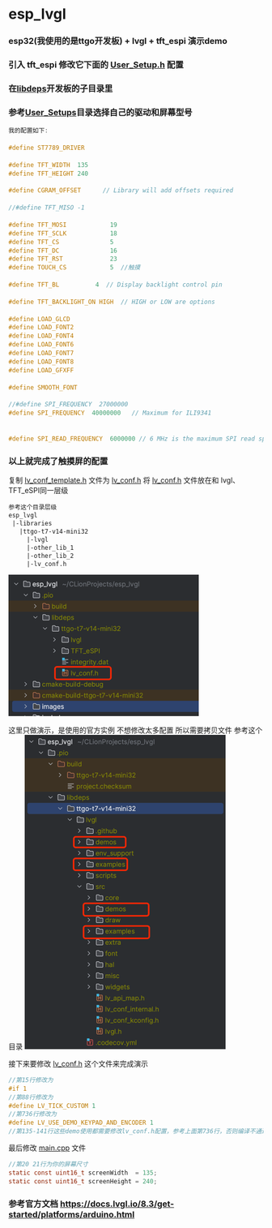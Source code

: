 # esp_lvgl

### esp32(我使用的是ttgo开发板) + lvgl + tft_espi 演示demo
### 引入 tft_espi 修改它下面的 [User_Setup.h](.pio%2Flibdeps%2Fttgo-t7-v14-mini32%2FTFT_eSPI%2FUser_Setup.h) 配置
### 在[libdeps](.pio%2Flibdeps)开发板的子目录里
### 参考[User_Setups](.pio%2Flibdeps%2Fttgo-t7-v14-mini32%2FTFT_eSPI%2FUser_Setups)目录选择自己的驱动和屏幕型号

```c
我的配置如下:

#define ST7789_DRIVER

#define TFT_WIDTH  135
#define TFT_HEIGHT 240

#define CGRAM_OFFSET      // Library will add offsets required

//#define TFT_MISO -1

#define TFT_MOSI            19
#define TFT_SCLK            18
#define TFT_CS              5
#define TFT_DC              16
#define TFT_RST             23
#define TOUCH_CS            5  //触摸

#define TFT_BL          4  // Display backlight control pin

#define TFT_BACKLIGHT_ON HIGH  // HIGH or LOW are options

#define LOAD_GLCD
#define LOAD_FONT2
#define LOAD_FONT4
#define LOAD_FONT6
#define LOAD_FONT7
#define LOAD_FONT8
#define LOAD_GFXFF

#define SMOOTH_FONT

//#define SPI_FREQUENCY  27000000
#define SPI_FREQUENCY  40000000   // Maximum for ILI9341


#define SPI_READ_FREQUENCY  6000000 // 6 MHz is the maximum SPI read speed for the ST7789V
```
### 以上就完成了触摸屏的配置

复制 [lv_conf_template.h](.pio%2Flibdeps%2Fttgo-t7-v14-mini32%2Flvgl%2Flv_conf_template.h) 文件为 [lv_conf.h](.pio%2Flibdeps%2Fttgo-t7-v14-mini32%2Flv_conf.h) 将 [lv_conf.h](.pio%2Flibdeps%2Fttgo-t7-v14-mini32%2Flv_conf.h) 文件放在和 lvgl、TFT_eSPI同一层级

```text
参考这个目录层级
esp_lvgl
 |-libraries
   |ttgo-t7-v14-mini32
     |-lvgl
     |-other_lib_1
     |-other_lib_2
     |-lv_conf.h
```
![img.png](images/img1.png)


这里只做演示，是使用的官方实例 不想修改太多配置 所以需要拷贝文件
参考这个目录
![img.png](images%2Fimg.png)

接下来要修改 [lv_conf.h](.pio%2Flibdeps%2Fttgo-t7-v14-mini32%2Flv_conf.h)  这个文件来完成演示

```c
//第15行修改为
#if 1
//第88行修改为
#define LV_TICK_CUSTOM 1
//第736行修改为
#define LV_USE_DEMO_KEYPAD_AND_ENCODER 1
//第135-141行这些demo使用都需要修改lv_conf.h配置，参考上面第736行，否则编译不通过
```

最后修改 [main.cpp](src%2Fmain.cpp) 文件
```c
//第20 21行为你的屏幕尺寸
static const uint16_t screenWidth  = 135;
static const uint16_t screenHeight = 240;
```

### 参考官方文档 https://docs.lvgl.io/8.3/get-started/platforms/arduino.html
